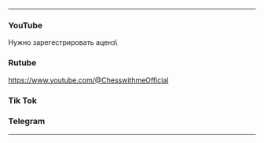 * * *

### YouTube
Нужно зарегестрировать аценз\
### Rutube
https://www.youtube.com/@ChesswithmeOfficial
### Tik Tok

### Telegram


* * *

